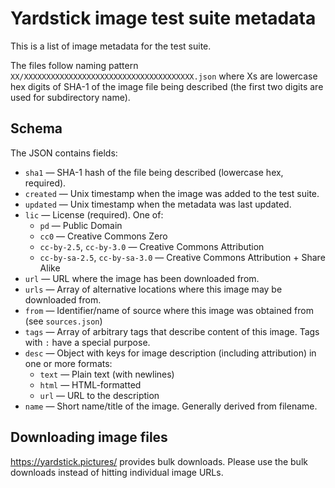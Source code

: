 # Yardstick image test suite metadata

This is a list of image metadata for the test suite.

The files follow naming pattern `XX/XXXXXXXXXXXXXXXXXXXXXXXXXXXXXXXXXXXXXX.json` where Xs are lowercase hex digits of SHA-1 of the image file being described (the first two digits are used for subdirectory name).

## Schema

The JSON contains fields:

* `sha1` — SHA-1 hash of the file being described (lowercase hex, required).
* `created` — Unix timestamp when the image was added to the test suite.
* `updated` — Unix timestamp when the metadata was last updated.
* `lic` — License (required). One of:
    * `pd` — Public Domain
    * `cc0` — Creative Commons Zero
    * `cc-by-2.5`, `cc-by-3.0` — Creative Commons Attribution
    * `cc-by-sa-2.5`, `cc-by-sa-3.0` — Creative Commons Attribution + Share Alike
* `url` — URL where the image has been downloaded from.
* `urls` — Array of alternative locations where this image may be downloaded from.
* `from` — Identifier/name of source where this image was obtained from (see `sources.json`)
* `tags` — Array of arbitrary tags that describe content of this image. Tags with `:` have a special purpose.
* `desc` — Object with keys for image description (including attribution) in one or more formats:
    * `text` — Plain text (with newlines)
    * `html` — HTML-formatted
    * `url` — URL to the description
* `name` — Short name/title of the image. Generally derived from filename.

## Downloading image files

https://yardstick.pictures/ provides bulk downloads. Please use the bulk downloads instead of hitting individual image URLs.
